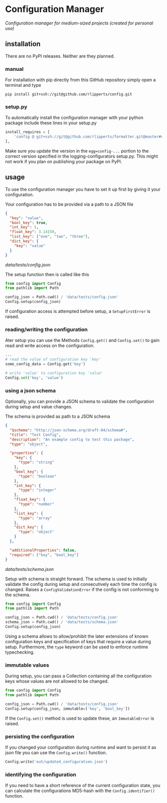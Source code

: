 # Configuration Manager
_Configuration manager for medium-sized projects (created for personal use)_

## installation
There are no PyPI releases. Neither are they planned.

### manual
For installation with pip directly from this GitHub repository simply open a terminal and type
```
pip install git+ssh://git@github.com/rlipperts/config.git
```

### setup.py
To automatically install the configuration manager with your python package include these lines in 
your setup.py
```python
install_requires = [
    'config @ git+ssh://git@github.com/rlipperts/formatter.git@master#egg=config-0.0.0',
],
```
Make sure you update the version in the `egg=config-...` portion to the correct 
version specified in the logging-configurators setup.py. This might not work if you plan on 
publishing your package on PyPI.

## usage

To use the configuration manager you have to set it up first by giving it your configuration.

Your configuration has to be provided via a path to a JSON file
```json
{
  "key": "value",
  "bool_key": true,
  "int_key": 1,
  "float_key": 3.14159,
  "list_key": ["one", "two", "three"],
  "dict_key": {
    "key": "value"
  }
}
```
_data/tests/config.json_

The setup function then is called like this
```python
from config import Config
from pathlib import Path

config_json = Path.cwd() / 'data/tests/config.json'
Config.setup(config_json)
```
If configuration access is attempted before setup, a `SetupFirstError` is raised.

### reading/writing the configuration
Ater setup you can use the Methods `Config.get()` and `Config.set()` to gain read and write access 
on the configuration.
```python
...
# read the value of configuration key 'key'
some_config_data = Config.get('key')

# write 'value' to configuration key 'value'
Config.set('key', 'value')
```

### using a json schema
Optionally, you can provide a JSON schema to validate the configuration during setup and value 
changes.

The schema is provided as path to a JSON schema
```json
{
  "$schema": "http://json-schema.org/draft-04/schema#",
  "title": "Test Config",
  "description": "An example config to test this package",
  "type": "object",

  "properties": {
    "key": {
      "type": "string"
    },
    "bool_key": {
      "type": "boolean"
    },
    "int_key": {
      "type": "integer"
    },
    "float_key": {
      "type": "number"
    },
    "list_key": {
      "type": "array"
    },
    "dict_key": {
      "type": "object"
    }
  },

  "additionalProperties": false,
  "required": ["key", "bool_key"]
}
```
_data/tests/schema.json_


Setup with schema is straight forward. The schema is used to initially validate the config during 
setup and consecutively each time the config is changed. Raises a `ConfigValidationError` if the 
config is not conforming to the schema.
```python
from config import Config
from pathlib import Path

config_json = Path.cwd() / 'data/tests/config.json'
schema_json = Path.cwd() / 'data/tests/schema.json'
Config.setup(config_json)
```
Using a schema allows to allow/prohibit the later extensions of known configuration keys and 
specification of keys that require a value during setup. Furthermore, the `type` keyword can be 
used to enforce runtime typechecking.

### immutable values
During setup, you can pass a Collection containing all the configuration keys whose values are not 
allowed to be changed.
```python
from config import Config
from pathlib import Path

config_json = Path.cwd() / 'data/tests/config.json'
Config.setup(config_json, immutable=['key', 'bool_key'])
```
If the `Config.set()` method is used to update these, an `ImmutableError` is raised.

### persisting the configuration
If you changed your configuration during runtime and want to persist it as json file you can use 
the `Config.write()` function. 
```python
Config.write('out/updated_configuration.json')
```

### identifying the configuration
If you need to have a short reference of the current configuration state, you can calculate the 
configurations MD5-hash with the `Config.identifier()` function.